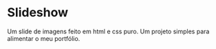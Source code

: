 # Slideshow
Um slide de imagens feito em html e css puro.
Um projeto simples para alimentar o meu portfólio. 
